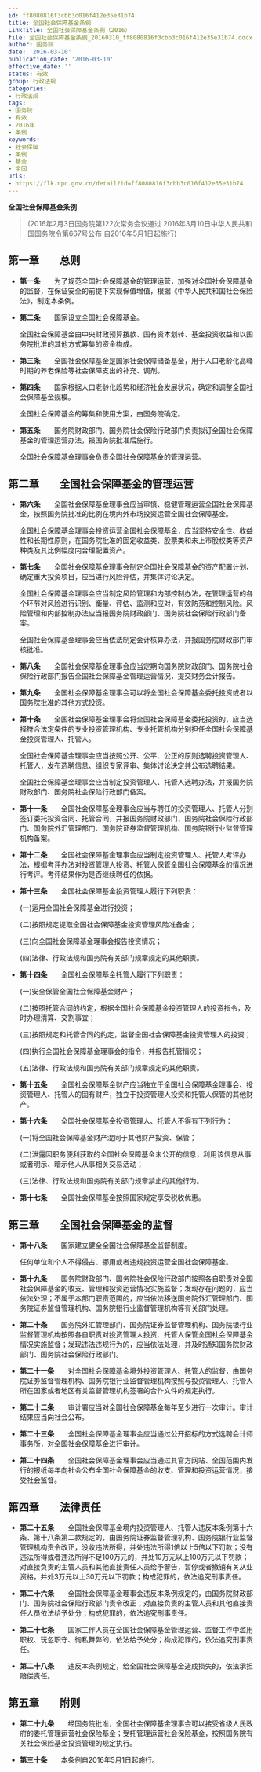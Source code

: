 ```yaml
---
id: ff8080816f3cbb3c016f412e35e31b74
title: 全国社会保障基金条例
LinkTitle: 全国社会保障基金条例（2016）
file: 全国社会保障基金条例_20160310_ff8080816f3cbb3c016f412e35e31b74.docx
author: 国务院
date: '2016-03-10'
publication_date: '2016-03-10'
effective_date: ''
status: 有效
group: 行政法规
categories:
- 行政法规
tags:
- 国务院
- 有效
- 2016年
- 条例
keywords:
- 社会保障
- 条例
- 基金
- 全国
urls:
- https://flk.npc.gov.cn/detail?id=ff8080816f3cbb3c016f412e35e31b74
---
```


**全国社会保障基金条例**

> (2016年2月3日国务院第122次常务会议通过 2016年3月10日中华人民共和国国务院令第667号公布 自2016年5月1日起施行)

## 第一章　　总则

- **第一条**　　为了规范全国社会保障基金的管理运营，加强对全国社会保障基金的监督，在保证安全的前提下实现保值增值，根据《中华人民共和国社会保险法》，制定本条例。

- **第二条**　　国家设立全国社会保障基金。

  全国社会保障基金由中央财政预算拨款、国有资本划转、基金投资收益和以国务院批准的其他方式筹集的资金构成。

- **第三条**　　全国社会保障基金是国家社会保障储备基金，用于人口老龄化高峰时期的养老保险等社会保障支出的补充、调剂。

- **第四条**　　国家根据人口老龄化趋势和经济社会发展状况，确定和调整全国社会保障基金规模。

  全国社会保障基金的筹集和使用方案，由国务院确定。

- **第五条**　　国务院财政部门、国务院社会保险行政部门负责拟订全国社会保障基金的管理运营办法，报国务院批准后施行。

  全国社会保障基金理事会负责全国社会保障基金的管理运营。

## 第二章　　全国社会保障基金的管理运营

- **第六条**　　全国社会保障基金理事会应当审慎、稳健管理运营全国社会保障基金，按照国务院批准的比例在境内外市场投资运营全国社会保障基金。

  全国社会保障基金理事会投资运营全国社会保障基金，应当坚持安全性、收益性和长期性原则，在国务院批准的固定收益类、股票类和未上市股权类等资产种类及其比例幅度内合理配置资产。

- **第七条**　　全国社会保障基金理事会制定全国社会保障基金的资产配置计划、确定重大投资项目，应当进行风险评估，并集体讨论决定。

  全国社会保障基金理事会应当制定风险管理和内部控制办法，在管理运营的各个环节对风险进行识别、衡量、评估、监测和应对，有效防范和控制风险。风险管理和内部控制办法应当报国务院财政部门、国务院社会保险行政部门备案。

  全国社会保障基金理事会应当依法制定会计核算办法，并报国务院财政部门审核批准。

- **第八条**　　全国社会保障基金理事会应当定期向国务院财政部门、国务院社会保险行政部门报告全国社会保障基金管理运营情况，提交财务会计报告。

- **第九条**　　全国社会保障基金理事会可以将全国社会保障基金委托投资或者以国务院批准的其他方式投资。

- **第十条**　　全国社会保障基金理事会将全国社会保障基金委托投资的，应当选择符合法定条件的专业投资管理机构、专业托管机构分别担任全国社会保障基金投资管理人、托管人。

  全国社会保障基金理事会应当按照公开、公平、公正的原则选聘投资管理人、托管人，发布选聘信息、组织专家评审、集体讨论决定并公布选聘结果。

  全国社会保障基金理事会应当制定投资管理人、托管人选聘办法，并报国务院财政部门、国务院社会保险行政部门备案。

- **第十一条**　　全国社会保障基金理事会应当与聘任的投资管理人、托管人分别签订委托投资合同、托管合同，并报国务院财政部门、国务院社会保险行政部门、国务院外汇管理部门、国务院证券监督管理机构、国务院银行业监督管理机构备案。

- **第十二条**　　全国社会保障基金理事会应当制定投资管理人、托管人考评办法，根据考评办法对投资管理人投资、托管人保管全国社会保障基金的情况进行考评。考评结果作为是否继续聘任的依据。

- **第十三条**　　全国社会保障基金投资管理人履行下列职责：

  (一)运用全国社会保障基金进行投资；

  (二)按照规定提取全国社会保障基金投资管理风险准备金；

  (三)向全国社会保障基金理事会报告投资情况；

  (四)法律、行政法规和国务院有关部门规章规定的其他职责。

- **第十四条**　　全国社会保障基金托管人履行下列职责：

  (一)安全保管全国社会保障基金财产；

  (二)按照托管合同的约定，根据全国社会保障基金投资管理人的投资指令，及时办理清算、交割事宜；

  (三)按照规定和托管合同的约定，监督全国社会保障基金投资管理人的投资；

  (四)执行全国社会保障基金理事会的指令，并报告托管情况；

  (五)法律、行政法规和国务院有关部门规章规定的其他职责。

- **第十五条**　　全国社会保障基金财产应当独立于全国社会保障基金理事会、投资管理人、托管人的固有财产，独立于投资管理人投资和托管人保管的其他财产。

- **第十六条**　　全国社会保障基金投资管理人、托管人不得有下列行为：

  (一)将全国社会保障基金财产混同于其他财产投资、保管；

  (二)泄露因职务便利获取的全国社会保障基金未公开的信息，利用该信息从事或者明示、暗示他人从事相关交易活动；

  (三)法律、行政法规和国务院有关部门规章禁止的其他行为。

- **第十七条**　　全国社会保障基金按照国家规定享受税收优惠。

## 第三章　　全国社会保障基金的监督

- **第十八条**　　国家建立健全全国社会保障基金监督制度。

  任何单位和个人不得侵占、挪用或者违规投资运营全国社会保障基金。

- **第十九条**　　国务院财政部门、国务院社会保险行政部门按照各自职责对全国社会保障基金的收支、管理和投资运营情况实施监督；发现存在问题的，应当依法处理；不属于本部门职责范围的，应当依法移送国务院外汇管理部门、国务院证券监督管理机构、国务院银行业监督管理机构等有关部门处理。

- **第二十条**　　国务院外汇管理部门、国务院证券监督管理机构、国务院银行业监督管理机构按照各自职责对投资管理人投资、托管人保管全国社会保障基金情况实施监督；发现违法违规行为的，应当依法处理，并及时通知国务院财政部门、国务院社会保险行政部门。

- **第二十一条**　　对全国社会保障基金境外投资管理人、托管人的监督，由国务院证券监督管理机构、国务院银行业监督管理机构按照与投资管理人、托管人所在国家或者地区有关监督管理机构签署的合作文件的规定执行。

- **第二十二条**　　审计署应当对全国社会保障基金每年至少进行一次审计。审计结果应当向社会公布。

- **第二十三条**　　全国社会保障基金理事会应当通过公开招标的方式选聘会计师事务所，对全国社会保障基金进行审计。

- **第二十四条**　　全国社会保障基金理事会应当通过其官方网站、全国范围内发行的报纸每年向社会公布全国社会保障基金的收支、管理和投资运营情况，接受社会监督。

## 第四章　　法律责任

- **第二十五条**　　全国社会保障基金境内投资管理人、托管人违反本条例第十六条、第十八条第二款规定的，由国务院证券监督管理机构、国务院银行业监督管理机构责令改正，没收违法所得，并处违法所得1倍以上5倍以下罚款；没有违法所得或者违法所得不足100万元的，并处10万元以上100万元以下罚款；对直接负责的主管人员和其他直接责任人员给予警告，暂停或者撤销有关从业资格，并处3万元以上30万元以下罚款；构成犯罪的，依法追究刑事责任。

- **第二十六条**　　全国社会保障基金理事会违反本条例规定的，由国务院财政部门、国务院社会保险行政部门责令改正；对直接负责的主管人员和其他直接责任人员依法给予处分；构成犯罪的，依法追究刑事责任。

- **第二十七条**　　国家工作人员在全国社会保障基金管理运营、监督工作中滥用职权、玩忽职守、徇私舞弊的，依法给予处分；构成犯罪的，依法追究刑事责任。

- **第二十八条**　　违反本条例规定，给全国社会保障基金造成损失的，依法承担赔偿责任。

## 第五章　　附则

- **第二十九条**　　经国务院批准，全国社会保障基金理事会可以接受省级人民政府的委托管理运营社会保险基金；受托管理运营社会保险基金，按照国务院有关社会保险基金投资管理的规定执行。

- **第三十条**　　本条例自2016年5月1日起施行。
